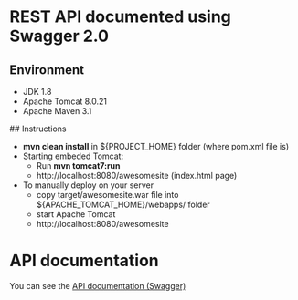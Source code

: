 # REST API documented using Swagger 2.0

## Environment
* JDK 1.8
* Apache Tomcat 8.0.21
* Apache Maven 3.1

## Instructions
* **mvn clean install** in ${PROJECT_HOME} folder (where pom.xml file is)
* Starting embeded Tomcat:
  * Run **mvn tomcat7:run**
  * http://localhost:8080/awesomesite (index.html page)
* To manually deploy on your server
  * copy target/awesomesite.war file into ${APACHE_TOMCAT_HOME}/webapps/ folder
  * start Apache Tomcat
  * http://localhost:8080/awesomesite
 
# API documentation

You can see the <a href="#" target="_blank">API documentation (Swagger)</a>
